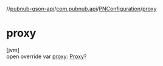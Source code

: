 //[pubnub-gson-api](../../../index.md)/[com.pubnub.api](../index.md)/[PNConfiguration](index.md)/[proxy](proxy.md)

# proxy

[jvm]\
open override var [proxy](proxy.md): [Proxy](https://docs.oracle.com/javase/8/docs/api/java/net/Proxy.html)?
